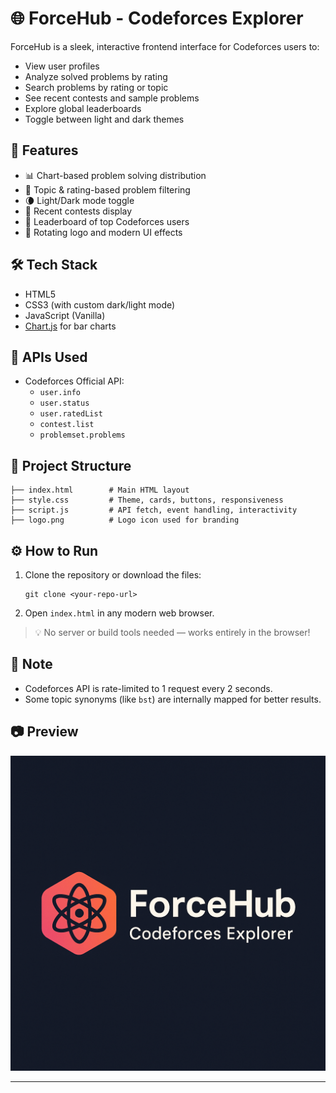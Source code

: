 # 🌐 ForceHub - Codeforces Explorer

ForceHub is a sleek, interactive frontend interface for Codeforces users to:
- View user profiles
- Analyze solved problems by rating
- Search problems by rating or topic
- See recent contests and sample problems
- Explore global leaderboards
- Toggle between light and dark themes

## 🚀 Features

- 📊 Chart-based problem solving distribution
- 🔎 Topic & rating-based problem filtering
- 🌘 Light/Dark mode toggle
- 📅 Recent contests display
- 🧠 Leaderboard of top Codeforces users
- 🎨 Rotating logo and modern UI effects

## 🛠 Tech Stack

- HTML5
- CSS3 (with custom dark/light mode)
- JavaScript (Vanilla)
- [Chart.js](https://www.chartjs.org/) for bar charts

## 🔗 APIs Used

- Codeforces Official API:
  - `user.info`
  - `user.status`
  - `user.ratedList`
  - `contest.list`
  - `problemset.problems`

## 📂 Project Structure

```
├── index.html        # Main HTML layout
├── style.css         # Theme, cards, buttons, responsiveness
├── script.js         # API fetch, event handling, interactivity
├── logo.png          # Logo icon used for branding
```

## ⚙️ How to Run

1. Clone the repository or download the files:
   ```
   git clone <your-repo-url>
   ```

2. Open `index.html` in any modern web browser.

> 💡 No server or build tools needed — works entirely in the browser!

## 📌 Note

- Codeforces API is rate-limited to 1 request every 2 seconds.
- Some topic synonyms (like `bst`) are internally mapped for better results.

## 📷 Preview

![ForceHub UI Preview](logo.png)

---
